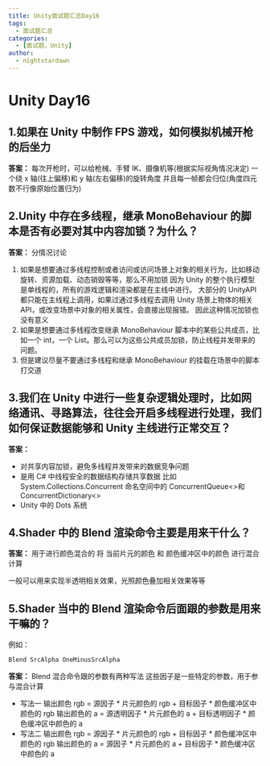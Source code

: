 ```yaml
---
title: Unity面试题汇总Day16
tags:
  - 面试题汇总
categories:
  - [面试题，Unity]
author:
  - nightstardawn
---
```


# Unity Day16

## 1.如果在 Unity 中制作 FPS 游戏，如何模拟机械开枪的后坐力

**答案：**
每次开枪时，可以给枪械、手臂 IK、摄像机等(根据实际视角情况决定)
一个绕 x 轴(往上偏移)和 y 轴(左右偏移)的旋转角度
并且每一帧都会归位(角度四元数不行像原始位置归为)

## 2.Unity 中存在多线程，继承 MonoBehaviour 的脚本是否有必要对其中内容加锁？为什么？

**答案：**
分情况讨论

1. 如果是想要通过多线程控制或者访问或访问场景上对象的相关行为，比如移动旋转、资源加载、动态销毁等等，那么不用加锁
   因为 Unity 的整个执行模型是单线程的，所有的游戏逻辑和渲染都是在主线中进行。
   大部分的 UnityAPI 都只能在主线程上调用，如果过通过多线程去调用 Unity 场景上物体的相关 API，或改变场景中对象的相关属性，会直接出现报错。
   因此这种情况加锁也没有意义
2. 如果是想要通过多线程改变继承 MonoBehaviour 脚本中的某些公共成员，比如一个 int，一个 List。那么可以为这些公共成员加锁，防止线程并发带来的问题。
3. 但是建议尽量不要通过多线程和继承 MonoBehaviour 的挂载在场景中的脚本打交道

## 3.我们在 Unity 中进行一些复杂逻辑处理时，比如网络通讯、寻路算法，往往会开启多线程进行处理，我们如何保证数据能够和 Unity 主线进行正常交互？

**答案：**

- 对共享内容加锁，避免多线程并发带来的数据竞争问题
- 是用 C# 中线程安全的数据结构存储共享数据
  比如 System.Collections.Concurrent 命名空间中的 ConcurrentQueue<>和 ConcurrentDictionary<>
- Unity 中的 Dots 系统

## 4.Shader 中的 Blend 渲染命令主要是用来干什么？

**答案：**
用于进行颜色混合的
将 当前片元的颜色 和 颜色缓冲区中的颜色 进行混合计算

一般可以用来实现半透明相关效果，光照颜色叠加相关效果等等

## 5.Shader 当中的 Blend 渲染命令后面跟的参数是用来干嘛的？

例如：

```cs
Blend SrcAlpha OneMinusSrcAlpha
```

**答案：**
Blend 混合命令跟的参数有两种写法
这些因子是一些特定的参数，用于参与混合计算

- 写法一
  输出颜色 rgb = 源因子 * 片元颜色的 rgb + 目标因子 * 颜色缓冲区中颜色的 rgb
  输出颜色的 a = 源透明因子 * 片元颜色的 a + 目标透明因子 * 颜色缓冲区中颜色的 a
- 写法二
  输出颜色 rgb = 源因子 * 片元颜色的 rgb + 目标因子 * 颜色缓冲区中颜色的 rgb
  输出颜色的 a = 源因子 * 片元颜色的 a + 目标因子 * 颜色缓冲区中颜色的 a
